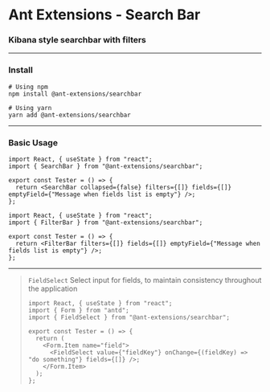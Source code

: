 # Ant Extensions - Search Bar

### Kibana style searchbar with filters

---

### Install

```shell
# Using npm
npm install @ant-extensions/searchbar

# Using yarn
yarn add @ant-extensions/searchbar
```

---

### Basic Usage

```tsx
import React, { useState } from "react";
import { SearchBar } from "@ant-extensions/searchbar";

export const Tester = () => {
  return <SearchBar collapsed={false} filters={[]} fields={[]} emptyField={"Message when fields list is empty"} />;
};
```

```tsx
import React, { useState } from "react";
import { FilterBar } from "@ant-extensions/searchbar";

export const Tester = () => {
  return <FilterBar filters={[]} fields={[]} emptyField={"Message when fields list is empty"} />;
};
```

---

> `FieldSelect`
> Select input for fields, to maintain consistency throughout the application
>
> ```tsx
> import React, { useState } from "react";
> import { Form } from "antd";
> import { FieldSelect } from "@ant-extensions/searchbar";
> 
> export const Tester = () => {
>   return (
>     <Form.Item name="field">
>       <FieldSelect value={"fieldKey"} onChange={(fieldKey) => "do something"} fields={[]} />;
>     </Form.Item>
>   );
> };
> ```

